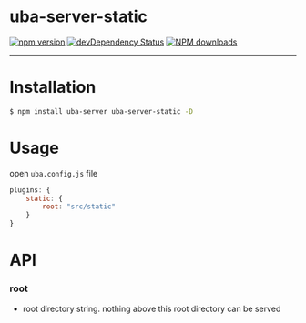 # uba-server-static

[![npm version](https://img.shields.io/npm/v/uba-server-static.svg)](https://www.npmjs.com/package/uba-server-static)
[![devDependency Status](https://img.shields.io/david/dev/tinper-uba/uba-server-static.svg)](https://david-dm.org/tinper-uba/uba-server-static#info=devDependencies)
[![NPM downloads](http://img.shields.io/npm/dm/uba-server-static.svg?style=flat)](https://npmjs.org/package/uba-server-static)

---

# Installation

```bash
$ npm install uba-server uba-server-static -D
```

# Usage

open `uba.config.js` file 
```js
plugins: {
    static: {
        root: "src/static"
    }
}
```
# API

### root
- root directory string. nothing above this root directory can be served